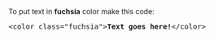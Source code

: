 To put text in <b>fuchsia</b> color make this code:
<pre>&lt;color class="fuchsia"&gt;<b>Text goes here!</b>&lt;/color&gt;</pre>
